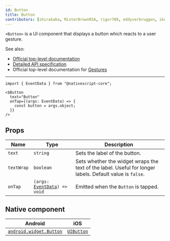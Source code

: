 ```yaml
---
id: Button
title: Button
contributors: [shirakaba, MisterBrownRSA, rigor789, eddyverbruggen, ikoevska]
---
```


`<Button>` is a UI component that displays a button which reacts to a user gesture.

See also:

* [Official top-level documentation](https://docs.nativescript.org/ui/components/activity-indicator)
* [Detailed API specification](https://docs.nativescript.org/api-reference/classes/_ui_button_.button)
* Official top-level documentation for [Gestures](https://docs.nativescript.org/ui/gestures)

---

```tsx
import { EventData } from "@nativescript-core";

<$Button
  text="Button"
  onTap={(args: EventData) => {
    const button = args.object;
  }}
/>
```

<!-- [> screenshots for=Button <] -->

## Props

| Name | Type | Description |
|------|------|-------------|
| `text` | `string` | Sets the label of the button.
| `textWrap` | `boolean` | Sets whether the widget wraps the text of the label. Useful for longer labels. Default value is `false`.
| `onTap` | `(args: `[`EventData`](https://docs.nativescript.org/api-reference/interfaces/__nativescript_core_.eventdata)`) => void` | Emitted when the `Button` is tapped.

## Native component

| Android | iOS |
|---------|-----|
| [`android.widget.Button`](https://developer.android.com/reference/android/widget/Button.html) | [`UIButton`](https://developer.apple.com/documentation/uikit/uibutton)
